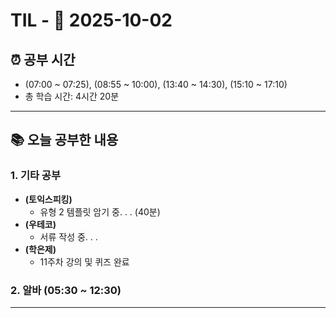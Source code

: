 # TIL - 📅 2025-10-02

## ⏰ 공부 시간
- (07:00 ~ 07:25), (08:55 ~ 10:00), (13:40 ~ 14:30), (15:10 ~ 17:10)
- 총 학습 시간: 4시간 20분

---

## 📚 오늘 공부한 내용
### 1. 기타 공부
- **(토익스피킹)**
  - 유형 2 템플릿 암기 중. . . (40분)
- **(우테코)**
  - 서류 작성 중. . .
- **(학은제)**
  - 11주차 강의 및 퀴즈 완료

### 2. 알바 (05:30 ~ 12:30)

---
